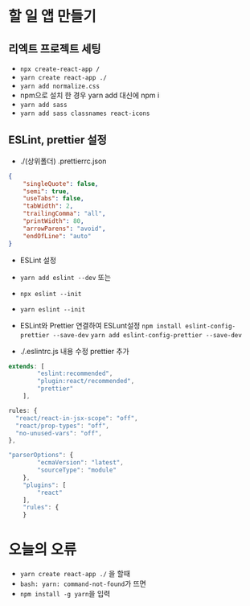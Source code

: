 # 할 일 앱 만들기

## 리엑트 프로젝트 세팅

- `npx create-react-app /`
- `yarn create react-app ./`
- `yarn add normalize.css`
- npm으로 설치 한 경우 yarn add 대신에 npm i
- `yarn add sass`
- `yarn add sass classnames react-icons`

## ESLint, prettier 설정

- ./(상위폴더) .prettierrc.json
```json
{
    "singleQuote": false,
    "semi": true,
    "useTabs": false,
    "tabWidth": 2,
    "trailingComma": "all",
    "printWidth": 80,
    "arrowParens": "avoid",
    "endOfLine": "auto"
}

```

- ESLint 설정
- `yarn add eslint --dev` 또는
- `npx eslint --init`
- `yarn eslint --init`

- ESLint와 Prettier 연결하여 ESLunt설정
    `npm install eslint-config-prettier --save-dev`
    `yarn add eslint-config-prettier --save-dev`

- ./.eslintrc.js 내용 수정 prettier 추가

```js
extends: [
        "eslint:recommended",
        "plugin:react/recommended",
        "prettier"
    ],
```

```js
rules: {
  "react/react-in-jsx-scope": "off",
  "react/prop-types": "off",
  "no-unused-vars": "off",
},
```

```js
"parserOptions": {
        "ecmaVersion": "latest",
        "sourceType": "module"
    },
    "plugins": [
        "react"
    ],
    "rules": {
    }
```


# 오늘의 오류 
- `yarn create react-app ./` 을 할때
- `bash: yarn: command-not-found`가 뜨면
- `npm install -g yarn`을 입력